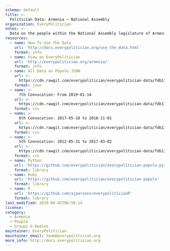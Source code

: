 ```yaml
---
schema: default
title: >-
  Politician Data: Armenia — National Assembly
organization: EveryPolitician
notes: >-
  Data on the people within the National Assembly legislature of Armenia.
resources:
  - name: How To Use The Data
    url: 'http://docs.everypolitician.org/use_the_data.html'
    format: info
  - name: View on EveryPolitician
    url: 'http://everypolitician.org/armenia/'
    format: info
  - name: All Data as Popolo JSON
    url: >-
      https://cdn.rawgit.com/everypolitician/everypolitician-data/fdb111284b2659fe15a2847e36e84ea5824a9e7f/data/Armenia/Assembly/ep-popolo-v1.0.json
    format: json
  - name: >-
      7th Convocation: From 2019-01-14
    url: >-
      https://cdn.rawgit.com/everypolitician/everypolitician-data/fdb111284b2659fe15a2847e36e84ea5824a9e7f/data/Armenia/Assembly/term-7.csv
    format: csv
  - name: >-
      6th Convocation: 2017-05-18 to 2018-11-01
    url: >-
      https://cdn.rawgit.com/everypolitician/everypolitician-data/fdb111284b2659fe15a2847e36e84ea5824a9e7f/data/Armenia/Assembly/term-6.csv
    format: csv
  - name: >-
      5th Convocation: 2012-05-31 to 2017-03-02
    url: >-
      https://cdn.rawgit.com/everypolitician/everypolitician-data/fdb111284b2659fe15a2847e36e84ea5824a9e7f/data/Armenia/Assembly/term-5.csv
    format: csv
  - name: Python
    url: 'https://github.com/everypolitician/everypolitician-popolo-python'
    format: library
  - name: Ruby
    url: 'https://github.com/everypolitician/everypolitician-popolo'
    format: library
  - name: R
    url: 'https://github.com/ajparsons/everypoliticianR'
    format: library
last_modified: 2019-04-02T06:50:14
license: ''
category:
  - Armenia
  - People
  - Groups & Bodies
maintainer: EveryPolitician
maintainer_email: team@everypolitician.org
more_info: http://docs.everypolitician.org
---
```

